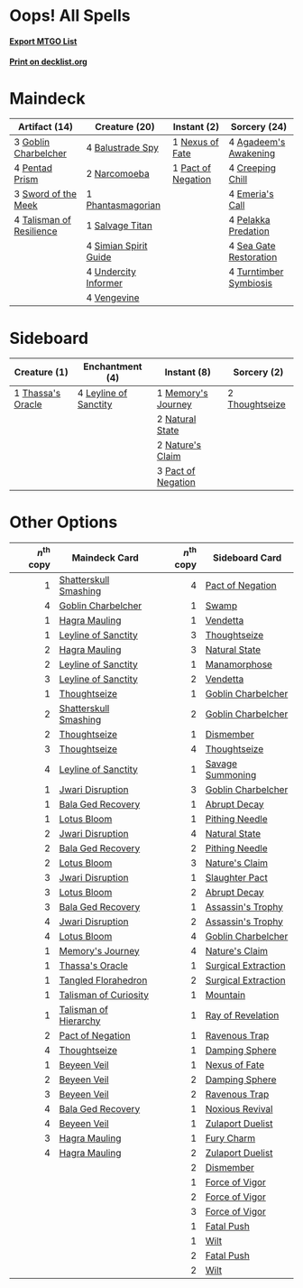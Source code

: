 # Oops! All Spells

#### [Export MTGO List](../collection/Oops!%20All%20Spells/Oops!%20All%20Spells.txt)
#### [Print on decklist.org](http://decklist.org/?deckmain=4%09Agadeem's%20Awakening%0A4%09Balustrade%20Spy%0A4%09Creeping%20Chill%0A4%09Emeria's%20Call%0A3%09Goblin%20Charbelcher%0A2%09Narcomoeba%0A1%09Nexus%20of%20Fate%0A1%09Pact%20of%20Negation%0A4%09Pelakka%20Predation%0A4%09Pentad%20Prism%0A1%09Phantasmagorian%0A1%09Salvage%20Titan%0A4%09Sea%20Gate%20Restoration%0A4%09Simian%20Spirit%20Guide%0A3%09Sword%20of%20the%20Meek%0A4%09Talisman%20of%20Resilience%0A4%09Turntimber%20Symbiosis%0A4%09Undercity%20Informer%0A4%09Vengevine&deckside=4%09Leyline%20of%20Sanctity%0A1%09Memory's%20Journey%0A2%09Natural%20State%0A2%09Nature's%20Claim%0A3%09Pact%20of%20Negation%0A1%09Thassa's%20Oracle%0A2%09Thoughtseize)
# Maindeck

|                                           Artifact (14)                                           |                                         Creature (20)                                          |                                         Instant (2)                                         |                                          Sorcery (24)                                           |
|---------------------------------------------------------------------------------------------------|------------------------------------------------------------------------------------------------|---------------------------------------------------------------------------------------------|-------------------------------------------------------------------------------------------------|
|3 [Goblin Charbelcher](http://gatherer.wizards.com/Pages/Card/Details.aspx?multiverseid=438497)    |4 [Balustrade Spy](http://gatherer.wizards.com/Pages/Card/Details.aspx?multiverseid=366464)     |1 [Nexus of Fate](http://gatherer.wizards.com/Pages/Card/Details.aspx?multiverseid=450253)   |4 [Agadeem's Awakening](http://gatherer.wizards.com/Pages/Card/Details.aspx?multiverseid=491723) |
|4 [Pentad Prism](http://gatherer.wizards.com/Pages/Card/Details.aspx?multiverseid=72860)           |2 [Narcomoeba](http://gatherer.wizards.com/Pages/Card/Details.aspx?multiverseid=136140)         |1 [Pact of Negation](http://gatherer.wizards.com/Pages/Card/Details.aspx?multiverseid=442057)|4 [Creeping Chill](http://gatherer.wizards.com/Pages/Card/Details.aspx?multiverseid=452816)      |
|3 [Sword of the Meek](http://gatherer.wizards.com/Pages/Card/Details.aspx?multiverseid=126215)     |1 [Phantasmagorian](http://gatherer.wizards.com/Pages/Card/Details.aspx?multiverseid=124472)    |                                                                                             |4 [Emeria's Call](http://gatherer.wizards.com/Pages/Card/Details.aspx?multiverseid=491633)       |
|4 [Talisman of Resilience](http://gatherer.wizards.com/Pages/Card/Details.aspx?multiverseid=464183)|1 [Salvage Titan](http://gatherer.wizards.com/Pages/Card/Details.aspx?multiverseid=174900)      |                                                                                             |4 [Pelakka Predation](http://gatherer.wizards.com/Pages/Card/Details.aspx?multiverseid=491757)   |
|                                                                                                   |4 [Simian Spirit Guide](http://gatherer.wizards.com/Pages/Card/Details.aspx?multiverseid=442137)|                                                                                             |4 [Sea Gate Restoration](http://gatherer.wizards.com/Pages/Card/Details.aspx?multiverseid=491706)|
|                                                                                                   |4 [Undercity Informer](http://gatherer.wizards.com/Pages/Card/Details.aspx?multiverseid=366271) |                                                                                             |4 [Turntimber Symbiosis](http://gatherer.wizards.com/Pages/Card/Details.aspx?multiverseid=491864)|
|                                                                                                   |4 [Vengevine](http://gatherer.wizards.com/Pages/Card/Details.aspx?multiverseid=457124)          |                                                                                             |                                                                                                 |


# Sideboard

|                                        Creature (1)                                        |                                        Enchantment (4)                                         |                                         Instant (8)                                         |                                       Sorcery (2)                                       |
|--------------------------------------------------------------------------------------------|------------------------------------------------------------------------------------------------|---------------------------------------------------------------------------------------------|-----------------------------------------------------------------------------------------|
|1 [Thassa's Oracle](http://gatherer.wizards.com/Pages/Card/Details.aspx?multiverseid=476324)|4 [Leyline of Sanctity](http://gatherer.wizards.com/Pages/Card/Details.aspx?multiverseid=204993)|1 [Memory's Journey](http://gatherer.wizards.com/Pages/Card/Details.aspx?multiverseid=254134)|2 [Thoughtseize](http://gatherer.wizards.com/Pages/Card/Details.aspx?multiverseid=438676)|
|                                                                                            |                                                                                                |2 [Natural State](http://gatherer.wizards.com/Pages/Card/Details.aspx?multiverseid=407646)   |                                                                                         |
|                                                                                            |                                                                                                |2 [Nature's Claim](http://gatherer.wizards.com/Pages/Card/Details.aspx?multiverseid=382316)  |                                                                                         |
|                                                                                            |                                                                                                |3 [Pact of Negation](http://gatherer.wizards.com/Pages/Card/Details.aspx?multiverseid=442057)|                                                                                         |


# Other Options

|*n*<sup>th</sup> copy|                                         Maindeck Card                                          |*n*<sup>th</sup> copy|                                        Sideboard Card                                        |
|--------------------:|------------------------------------------------------------------------------------------------|--------------------:|----------------------------------------------------------------------------------------------|
|                    1|[Shatterskull Smashing](http://gatherer.wizards.com/Pages/Card/Details.aspx?multiverseid=491802)|                    4|[Pact of Negation](http://gatherer.wizards.com/Pages/Card/Details.aspx?multiverseid=442057)   |
|                    4|[Goblin Charbelcher](http://gatherer.wizards.com/Pages/Card/Details.aspx?multiverseid=438497)   |                    1|[Swamp](http://gatherer.wizards.com/Pages/Card/Details.aspx?multiverseid=439858)              |
|                    1|[Hagra Mauling](http://gatherer.wizards.com/Pages/Card/Details.aspx?multiverseid=491741)        |                    1|[Vendetta](http://gatherer.wizards.com/Pages/Card/Details.aspx?multiverseid=19589)            |
|                    1|[Leyline of Sanctity](http://gatherer.wizards.com/Pages/Card/Details.aspx?multiverseid=204993)  |                    3|[Thoughtseize](http://gatherer.wizards.com/Pages/Card/Details.aspx?multiverseid=438676)       |
|                    2|[Hagra Mauling](http://gatherer.wizards.com/Pages/Card/Details.aspx?multiverseid=491741)        |                    3|[Natural State](http://gatherer.wizards.com/Pages/Card/Details.aspx?multiverseid=407646)      |
|                    2|[Leyline of Sanctity](http://gatherer.wizards.com/Pages/Card/Details.aspx?multiverseid=204993)  |                    1|[Manamorphose](http://gatherer.wizards.com/Pages/Card/Details.aspx?multiverseid=370568)       |
|                    3|[Leyline of Sanctity](http://gatherer.wizards.com/Pages/Card/Details.aspx?multiverseid=204993)  |                    2|[Vendetta](http://gatherer.wizards.com/Pages/Card/Details.aspx?multiverseid=19589)            |
|                    1|[Thoughtseize](http://gatherer.wizards.com/Pages/Card/Details.aspx?multiverseid=438676)         |                    1|[Goblin Charbelcher](http://gatherer.wizards.com/Pages/Card/Details.aspx?multiverseid=438497) |
|                    2|[Shatterskull Smashing](http://gatherer.wizards.com/Pages/Card/Details.aspx?multiverseid=491802)|                    2|[Goblin Charbelcher](http://gatherer.wizards.com/Pages/Card/Details.aspx?multiverseid=438497) |
|                    2|[Thoughtseize](http://gatherer.wizards.com/Pages/Card/Details.aspx?multiverseid=438676)         |                    1|[Dismember](http://gatherer.wizards.com/Pages/Card/Details.aspx?multiverseid=382182)          |
|                    3|[Thoughtseize](http://gatherer.wizards.com/Pages/Card/Details.aspx?multiverseid=438676)         |                    4|[Thoughtseize](http://gatherer.wizards.com/Pages/Card/Details.aspx?multiverseid=438676)       |
|                    4|[Leyline of Sanctity](http://gatherer.wizards.com/Pages/Card/Details.aspx?multiverseid=204993)  |                    1|[Savage Summoning](http://gatherer.wizards.com/Pages/Card/Details.aspx?multiverseid=370710)   |
|                    1|[Jwari Disruption](http://gatherer.wizards.com/Pages/Card/Details.aspx?multiverseid=491693)     |                    3|[Goblin Charbelcher](http://gatherer.wizards.com/Pages/Card/Details.aspx?multiverseid=438497) |
|                    1|[Bala Ged Recovery](http://gatherer.wizards.com/Pages/Card/Details.aspx?multiverseid=491825)    |                    1|[Abrupt Decay](http://gatherer.wizards.com/Pages/Card/Details.aspx?multiverseid=456061)       |
|                    1|[Lotus Bloom](http://gatherer.wizards.com/Pages/Card/Details.aspx?multiverseid=370562)          |                    1|[Pithing Needle](http://gatherer.wizards.com/Pages/Card/Details.aspx?multiverseid=129526)     |
|                    2|[Jwari Disruption](http://gatherer.wizards.com/Pages/Card/Details.aspx?multiverseid=491693)     |                    4|[Natural State](http://gatherer.wizards.com/Pages/Card/Details.aspx?multiverseid=407646)      |
|                    2|[Bala Ged Recovery](http://gatherer.wizards.com/Pages/Card/Details.aspx?multiverseid=491825)    |                    2|[Pithing Needle](http://gatherer.wizards.com/Pages/Card/Details.aspx?multiverseid=129526)     |
|                    2|[Lotus Bloom](http://gatherer.wizards.com/Pages/Card/Details.aspx?multiverseid=370562)          |                    3|[Nature's Claim](http://gatherer.wizards.com/Pages/Card/Details.aspx?multiverseid=382316)     |
|                    3|[Jwari Disruption](http://gatherer.wizards.com/Pages/Card/Details.aspx?multiverseid=491693)     |                    1|[Slaughter Pact](http://gatherer.wizards.com/Pages/Card/Details.aspx?multiverseid=130704)     |
|                    3|[Lotus Bloom](http://gatherer.wizards.com/Pages/Card/Details.aspx?multiverseid=370562)          |                    2|[Abrupt Decay](http://gatherer.wizards.com/Pages/Card/Details.aspx?multiverseid=456061)       |
|                    3|[Bala Ged Recovery](http://gatherer.wizards.com/Pages/Card/Details.aspx?multiverseid=491825)    |                    1|[Assassin's Trophy](http://gatherer.wizards.com/Pages/Card/Details.aspx?multiverseid=452902)  |
|                    4|[Jwari Disruption](http://gatherer.wizards.com/Pages/Card/Details.aspx?multiverseid=491693)     |                    2|[Assassin's Trophy](http://gatherer.wizards.com/Pages/Card/Details.aspx?multiverseid=452902)  |
|                    4|[Lotus Bloom](http://gatherer.wizards.com/Pages/Card/Details.aspx?multiverseid=370562)          |                    4|[Goblin Charbelcher](http://gatherer.wizards.com/Pages/Card/Details.aspx?multiverseid=438497) |
|                    1|[Memory's Journey](http://gatherer.wizards.com/Pages/Card/Details.aspx?multiverseid=254134)     |                    4|[Nature's Claim](http://gatherer.wizards.com/Pages/Card/Details.aspx?multiverseid=382316)     |
|                    1|[Thassa's Oracle](http://gatherer.wizards.com/Pages/Card/Details.aspx?multiverseid=476324)      |                    1|[Surgical Extraction](http://gatherer.wizards.com/Pages/Card/Details.aspx?multiverseid=397706)|
|                    1|[Tangled Florahedron](http://gatherer.wizards.com/Pages/Card/Details.aspx?multiverseid=491859)  |                    2|[Surgical Extraction](http://gatherer.wizards.com/Pages/Card/Details.aspx?multiverseid=397706)|
|                    1|[Talisman of Curiosity](http://gatherer.wizards.com/Pages/Card/Details.aspx?multiverseid=464181)|                    1|[Mountain](http://gatherer.wizards.com/Pages/Card/Details.aspx?multiverseid=439859)           |
|                    1|[Talisman of Hierarchy](http://gatherer.wizards.com/Pages/Card/Details.aspx?multiverseid=464182)|                    1|[Ray of Revelation](http://gatherer.wizards.com/Pages/Card/Details.aspx?multiverseid=245288)  |
|                    2|[Pact of Negation](http://gatherer.wizards.com/Pages/Card/Details.aspx?multiverseid=442057)     |                    1|[Ravenous Trap](http://gatherer.wizards.com/Pages/Card/Details.aspx?multiverseid=197537)      |
|                    4|[Thoughtseize](http://gatherer.wizards.com/Pages/Card/Details.aspx?multiverseid=438676)         |                    1|[Damping Sphere](http://gatherer.wizards.com/Pages/Card/Details.aspx?multiverseid=443101)     |
|                    1|[Beyeen Veil](http://gatherer.wizards.com/Pages/Card/Details.aspx?multiverseid=491673)          |                    1|[Nexus of Fate](http://gatherer.wizards.com/Pages/Card/Details.aspx?multiverseid=450253)      |
|                    2|[Beyeen Veil](http://gatherer.wizards.com/Pages/Card/Details.aspx?multiverseid=491673)          |                    2|[Damping Sphere](http://gatherer.wizards.com/Pages/Card/Details.aspx?multiverseid=443101)     |
|                    3|[Beyeen Veil](http://gatherer.wizards.com/Pages/Card/Details.aspx?multiverseid=491673)          |                    2|[Ravenous Trap](http://gatherer.wizards.com/Pages/Card/Details.aspx?multiverseid=197537)      |
|                    4|[Bala Ged Recovery](http://gatherer.wizards.com/Pages/Card/Details.aspx?multiverseid=491825)    |                    1|[Noxious Revival](http://gatherer.wizards.com/Pages/Card/Details.aspx?multiverseid=230067)    |
|                    4|[Beyeen Veil](http://gatherer.wizards.com/Pages/Card/Details.aspx?multiverseid=491673)          |                    1|[Zulaport Duelist](http://gatherer.wizards.com/Pages/Card/Details.aspx?multiverseid=491721)   |
|                    3|[Hagra Mauling](http://gatherer.wizards.com/Pages/Card/Details.aspx?multiverseid=491741)        |                    1|[Fury Charm](http://gatherer.wizards.com/Pages/Card/Details.aspx?multiverseid=438696)         |
|                    4|[Hagra Mauling](http://gatherer.wizards.com/Pages/Card/Details.aspx?multiverseid=491741)        |                    2|[Zulaport Duelist](http://gatherer.wizards.com/Pages/Card/Details.aspx?multiverseid=491721)   |
|                     |                                                                                                |                    2|[Dismember](http://gatherer.wizards.com/Pages/Card/Details.aspx?multiverseid=382182)          |
|                     |                                                                                                |                    1|[Force of Vigor](http://gatherer.wizards.com/Pages/Card/Details.aspx?multiverseid=464113)     |
|                     |                                                                                                |                    2|[Force of Vigor](http://gatherer.wizards.com/Pages/Card/Details.aspx?multiverseid=464113)     |
|                     |                                                                                                |                    3|[Force of Vigor](http://gatherer.wizards.com/Pages/Card/Details.aspx?multiverseid=464113)     |
|                     |                                                                                                |                    1|[Fatal Push](http://gatherer.wizards.com/Pages/Card/Details.aspx?multiverseid=423724)         |
|                     |                                                                                                |                    1|[Wilt](http://gatherer.wizards.com/Pages/Card/Details.aspx?multiverseid=479696)               |
|                     |                                                                                                |                    2|[Fatal Push](http://gatherer.wizards.com/Pages/Card/Details.aspx?multiverseid=423724)         |
|                     |                                                                                                |                    2|[Wilt](http://gatherer.wizards.com/Pages/Card/Details.aspx?multiverseid=479696)               |

